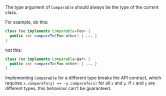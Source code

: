 The type argument of `Comparable` should always be the type of the current
class.

For example, do this:

```java {.good}
class Foo implements Comparable<Foo> {
  public int compareTo(Foo other) { ... }
}
```

not this:

```java {.bad}
class Foo implements Comparable<Bar> {
  public int compareTo(Foo other) { ... }
}
```

Implementing `Comparable` for a different type breaks the API contract, which
requires `x.compareTo(y) == -y.compareTo(x)` for all `x` and `y`. If `x` and `y`
are different types, this behaviour can't be guaranteed.
